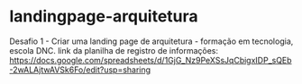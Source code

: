 # landingpage-arquitetura
Desafio 1 - Criar uma landing page de arquitetura - formação em tecnologia, escola DNC. 
link da planilha de registro de informações: https://docs.google.com/spreadsheets/d/1GjG_Nz9PeXSsJqCbigxIDP_sQEb-2wALAjtwAVSk6Fo/edit?usp=sharing

